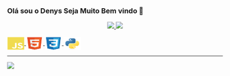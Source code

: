 ### Olá sou o Denys Seja Muito Bem vindo 👋

<div align="center">
      <a href="https://github.com/denysdenis">
          <img height="180em" src="https://github-readme-stats.vercel.app/api?username=denysdenis&show_icons=true&theme=dark&include_all_commits=true&count_private=true"/>
                  <img height="160em" src="https://github-readme-stats.vercel.app/api/top-langs/?username=denysdenis&layout=compact&theme=github_dark&langs_count=6"/>
</div>
  <div style="sisplay: inline_block"><br>
  <img align="center" alt="Js" height="30" width="40" src="https://raw.githubusercontent.com/devicons/devicon/master/icons/javascript/javascript-plain.svg">
  <img align="center" alt="HTML" height="30" width="40" src="https://raw.githubusercontent.com/devicons/devicon/master/icons/html5/html5-original.svg">
  <img align="center" alt="CSS" height="30" width="40" src="https://raw.githubusercontent.com/devicons/devicon/master/icons/css3/css3-original.svg">
  <img align="center" alt="Python" height="30" width="40" src="https://raw.githubusercontent.com/devicons/devicon/master/icons/python/python-original.svg"> <hr>
</div>
   
<div>
<a href = "mailto:denilsonsilvax77@gmail.com"><img src="https://img.shields.io/badge/-Gmail-%23333?style=for-the-badge&logo=gmail&logoColor=white" target="_blank"></a>
</div>




<!--
**denysdenis/denysdenis** is a ✨ _special_ ✨ repository because its `README.md` (this file) appears on your GitHub profile.

Here are some ideas to get you started:

- 🔭 I’m currently working on ...
- 🌱 I’m currently learning ...
- 👯 I’m looking to collaborate on ...
- 🤔 I’m looking for help with ...
- 💬 Ask me about ...
- 📫 How to reach me: ...
- 😄 Pronouns: ...
- ⚡ Fun fact: ...
-->
